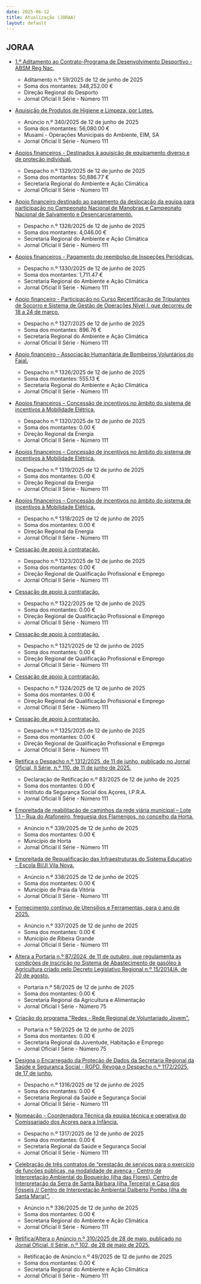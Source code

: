 ```yaml
---
date: 2025-06-12
title: Atualização (JORAA)
layout: default
---
```

## JORAA

* [1.º Aditamento ao Contrato-Programa de Desenvolvimento Desportivo - ABSM Reg Nac.](https://jo.azores.gov.pt/#/ato/b2e5059a-bdae-4a27-825a-f1df8e7f3837)
  * Aditamento n.º 59/2025 de 12 de junho de 2025
  * Soma dos montantes: 348,252.00 €
  * Direção Regional do Desporto
  * Jornal Oficial II Série - Número 111

* [Aquisição de Produtos de Higiene e Limpeza, por Lotes.](https://jo.azores.gov.pt/#/ato/dc3bcb54-8a1e-4cf1-b410-2f06e644dadd)
  * Anúncio n.º 340/2025 de 12 de junho de 2025
  * Soma dos montantes: 56,080.00 €
  * Musami - Operações Municipais do Ambiente, EIM, SA
  * Jornal Oficial II Série - Número 111

* [Apoios financeiros - Destinados à aquisição de equipamento diverso e de proteção individual.](https://jo.azores.gov.pt/#/ato/23042bc2-e73b-45df-8e60-616d0a3951f8)
  * Despacho n.º 1329/2025 de 12 de junho de 2025
  * Soma dos montantes: 50,886.77 €
  * Secretaria Regional do Ambiente e Ação Climática
  * Jornal Oficial II Série - Número 111

* [Apoio financeiro destinado ao pagamento da deslocação da equipa para participação no Campeonato Nacional de Manobras e Campeonato Nacional de Salvamento e Desencarceramento.](https://jo.azores.gov.pt/#/ato/0589b6a4-400d-42c6-a657-63ff84549344)
  * Despacho n.º 1328/2025 de 12 de junho de 2025
  * Soma dos montantes: 4,046.00 €
  * Secretaria Regional do Ambiente e Ação Climática
  * Jornal Oficial II Série - Número 111

* [Apoios financeiros - Pagamento do reembolso de Inspeções Periódicas.](https://jo.azores.gov.pt/#/ato/6c6184cc-571d-4e48-9f81-f3caaff1d8eb)
  * Despacho n.º 1330/2025 de 12 de junho de 2025
  * Soma dos montantes: 1,711.47 €
  * Secretaria Regional do Ambiente e Ação Climática
  * Jornal Oficial II Série - Número 111

* [Apoio financeiro - Participação no Curso Recertificação de Tripulantes de Socorro e Sistema de Gestão de Operações Nível I, que decorreu de 18 a 24 de março.](https://jo.azores.gov.pt/#/ato/8e9f387e-fbd3-4848-b3f1-ce1d52cd45e4)
  * Despacho n.º 1327/2025 de 12 de junho de 2025
  * Soma dos montantes: 896.76 €
  * Secretaria Regional do Ambiente e Ação Climática
  * Jornal Oficial II Série - Número 111

* [Apoio financeiro - Associação Humanitária de Bombeiros Voluntários do Faial.](https://jo.azores.gov.pt/#/ato/f24df215-a68e-4cab-8909-a98aa88bd44a)
  * Despacho n.º 1326/2025 de 12 de junho de 2025
  * Soma dos montantes: 555.13 €
  * Secretaria Regional do Ambiente e Ação Climática
  * Jornal Oficial II Série - Número 111

* [Apoios financeiros – Concessão de incentivos no âmbito do sistema de incentivos à Mobilidade Elétrica.](https://jo.azores.gov.pt/#/ato/9357fb0c-65ae-4be5-8b2c-f70f2bcfb845)
  * Despacho n.º 1320/2025 de 12 de junho de 2025
  * Soma dos montantes: 0.00 €
  * Direção Regional da Energia
  * Jornal Oficial II Série - Número 111

* [Apoios financeiros – Concessão de incentivos no âmbito do sistema de incentivos à Mobilidade Elétrica.](https://jo.azores.gov.pt/#/ato/709fc8f2-8f2b-4b50-bb2c-a90fbfc3d3cd)
  * Despacho n.º 1319/2025 de 12 de junho de 2025
  * Soma dos montantes: 0.00 €
  * Direção Regional da Energia
  * Jornal Oficial II Série - Número 111

* [Apoios financeiros – Concessão de incentivos no âmbito do sistema de incentivos à Mobilidade Elétrica.](https://jo.azores.gov.pt/#/ato/2cb8587b-6a7c-4469-b3b5-257a7cb3220e)
  * Despacho n.º 1318/2025 de 12 de junho de 2025
  * Soma dos montantes: 0.00 €
  * Direção Regional da Energia
  * Jornal Oficial II Série - Número 111

* [Cessação de apoio à contratação.](https://jo.azores.gov.pt/#/ato/74282e37-326c-4147-9753-8618d764b41e)
  * Despacho n.º 1323/2025 de 12 de junho de 2025
  * Soma dos montantes: 0.00 €
  * Direção Regional de Qualificação Profissional e Emprego
  * Jornal Oficial II Série - Número 111

* [Cessação de apoio à contratação.](https://jo.azores.gov.pt/#/ato/0b27f8d8-646c-4334-a976-82502b00ebaf)
  * Despacho n.º 1322/2025 de 12 de junho de 2025
  * Soma dos montantes: 0.00 €
  * Direção Regional de Qualificação Profissional e Emprego
  * Jornal Oficial II Série - Número 111

* [Cessação de apoio à contratação.](https://jo.azores.gov.pt/#/ato/05986b9d-36c8-458f-95e0-a8ded194d8a5)
  * Despacho n.º 1321/2025 de 12 de junho de 2025
  * Soma dos montantes: 0.00 €
  * Direção Regional de Qualificação Profissional e Emprego
  * Jornal Oficial II Série - Número 111

* [Cessação de apoio à contratação.](https://jo.azores.gov.pt/#/ato/af1989ab-288b-4ba2-afe5-4a2858a6a4fc)
  * Despacho n.º 1324/2025 de 12 de junho de 2025
  * Soma dos montantes: 0.00 €
  * Direção Regional de Qualificação Profissional e Emprego
  * Jornal Oficial II Série - Número 111

* [Cessação de apoio à contratação.](https://jo.azores.gov.pt/#/ato/d9fb3fcc-b227-41f4-9a6e-9655e68a0a11)
  * Despacho n.º 1325/2025 de 12 de junho de 2025
  * Soma dos montantes: 0.00 €
  * Direção Regional de Qualificação Profissional e Emprego
  * Jornal Oficial II Série - Número 111

* [Retifica o Despacho n.º 1312/2025, de 11 de junho, publicado no Jornal Oficial, II Série, n.º 110, de 11 de junho de 2025.](https://jo.azores.gov.pt/#/ato/45cbb6a1-a588-4aa0-a629-7c4f3e476161)
  * Declaração de Retificação n.º 83/2025 de 12 de junho de 2025
  * Soma dos montantes: 0.00 €
  * Instituto da Segurança Social dos Açores, I.P.R.A.
  * Jornal Oficial II Série - Número 111

* [Empreitada de reabilitação de caminhos da rede viária municipal – Lote 1.1 – Rua do Atafoneiro, freguesia dos Flamengos, no concelho da Horta.](https://jo.azores.gov.pt/#/ato/f6bef3d8-134d-48ab-a488-9ac309fbf867)
  * Anúncio n.º 339/2025 de 12 de junho de 2025
  * Soma dos montantes: 0.00 €
  * Município de Horta
  * Jornal Oficial II Série - Número 111

* [Empreitada de Requalificação das Infraestruturas do Sistema Educativo – Escola BI/JI Vila Nova.](https://jo.azores.gov.pt/#/ato/07a06039-30b9-49e6-87ea-18fdda60c145)
  * Anúncio n.º 338/2025 de 12 de junho de 2025
  * Soma dos montantes: 0.00 €
  * Município de Praia da Vitória
  * Jornal Oficial II Série - Número 111

* [Fornecimento contínuo de Utensílios e Ferramentas, para o ano de 2025.](https://jo.azores.gov.pt/#/ato/c95f1a62-a43b-44f8-a4d3-0fca1e4336eb)
  * Anúncio n.º 337/2025 de 12 de junho de 2025
  * Soma dos montantes: 0.00 €
  * Município de Ribeira Grande
  * Jornal Oficial II Série - Número 111

* [Altera a Portaria n.º 87/2024, de 11 de outubro,  que regulamenta as condições de inscrição no Sistema de Abastecimento de gasóleo à Agricultura criado pelo Decreto Legislativo Regional n.º 15/2014/A, de 20 de agosto.](https://jo.azores.gov.pt/#/ato/7dda38d0-34a1-4a66-b785-02a7b9e58703)
  * Portaria n.º 58/2025 de 12 de junho de 2025
  * Soma dos montantes: 0.00 €
  * Secretaria Regional da Agricultura e Alimentação
  * Jornal Oficial I Série - Número 75

* [Criação do programa "Redes - Rede Regional de Voluntariado Jovem".](https://jo.azores.gov.pt/#/ato/0b6259b9-6229-4cc6-9a59-1c8f14a8b25c)
  * Portaria n.º 59/2025 de 12 de junho de 2025
  * Soma dos montantes: 0.00 €
  * Secretaria Regional da Juventude, Habitação e Emprego
  * Jornal Oficial I Série - Número 75

* [Designa o Encarregado da Proteção de Dados da Secretaria Regional da Saúde e Segurança Social - RGPD. Revoga o Despacho n.º 1172/2025, de 17 de junho.](https://jo.azores.gov.pt/#/ato/77d075ae-400c-40d9-8948-8cb1991a1058)
  * Despacho n.º 1316/2025 de 12 de junho de 2025
  * Soma dos montantes: 0.00 €
  * Secretaria Regional da Saúde e Segurança Social
  * Jornal Oficial II Série - Número 111

* [Nomeação - Coordenadora Técnica da equipa técnica e operativa do Comissariado dos Açores para a Infância.](https://jo.azores.gov.pt/#/ato/c48a5ce0-2803-4293-af27-c744b72d1ee8)
  * Despacho n.º 1317/2025 de 12 de junho de 2025
  * Soma dos montantes: 0.00 €
  * Secretaria Regional da Saúde e Segurança Social
  * Jornal Oficial II Série - Número 111

* [Celebração de três contratos de “prestação de serviços para o exercício de funções públicas, na modalidade de avença - Centro de Interpretação Ambiental do Boqueirão (ilha das Flores), Centro de Interpretação da Serra de Santa Bárbara (ilha Terceira) e Casa dos Fósseis // Centro de Interpretação Ambiental Dalberto Pombo (ilha de Santa Maria)”.](https://jo.azores.gov.pt/#/ato/90af4964-ae15-40c5-9aba-25c0139ef23d)
  * Anúncio n.º 336/2025 de 12 de junho de 2025
  * Soma dos montantes: 0.00 €
  * Secretaria Regional do Ambiente e Ação Climática
  * Jornal Oficial II Série - Número 111

* [Retifica/Altera o Anúncio n.º 310/2025 de 28 de maio, publicado no Jornal Oficial, II Série, n.º 102, de 28 de maio de 2025.](https://jo.azores.gov.pt/#/ato/20ddd696-1ac0-4033-b2d1-00c710b5221f)
  * Retificação de Anúncio n.º 49/2025 de 12 de junho de 2025
  * Soma dos montantes: 0.00 €
  * Secretaria Regional do Ambiente e Ação Climática
  * Jornal Oficial II Série - Número 111
